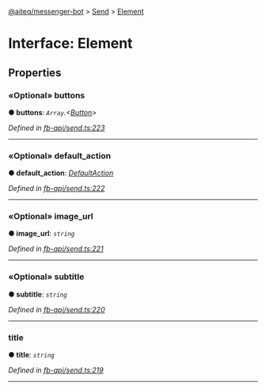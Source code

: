 [@aiteq/messenger-bot](../README.md) > [Send](../modules/send.md) > [Element](../interfaces/send.element.md)



# Interface: Element


## Properties
<a id="buttons"></a>

### «Optional» buttons

**●  buttons**:  *`Array`.<[Button](../modules/send.md#button)>* 

*Defined in [fb-api/send.ts:223](https://github.com/aiteq/messenger-bot/blob/a540dbb/src/fb-api/send.ts#L223)*





___

<a id="default_action"></a>

### «Optional» default_action

**●  default_action**:  *[DefaultAction](send.defaultaction.md)* 

*Defined in [fb-api/send.ts:222](https://github.com/aiteq/messenger-bot/blob/a540dbb/src/fb-api/send.ts#L222)*





___

<a id="image_url"></a>

### «Optional» image_url

**●  image_url**:  *`string`* 

*Defined in [fb-api/send.ts:221](https://github.com/aiteq/messenger-bot/blob/a540dbb/src/fb-api/send.ts#L221)*





___

<a id="subtitle"></a>

### «Optional» subtitle

**●  subtitle**:  *`string`* 

*Defined in [fb-api/send.ts:220](https://github.com/aiteq/messenger-bot/blob/a540dbb/src/fb-api/send.ts#L220)*





___

<a id="title"></a>

###  title

**●  title**:  *`string`* 

*Defined in [fb-api/send.ts:219](https://github.com/aiteq/messenger-bot/blob/a540dbb/src/fb-api/send.ts#L219)*





___


